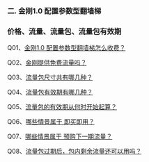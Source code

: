 ### 二. 金刚1.0 配置参数型翻墙梯
### 价格、流量、流量包、流量包有效期
Q01、[金刚1.0 配置参数型翻墙梯怎么收费？](https://a2zitpro.github.io/web/价格表)

Q02、[金刚提供免费流量吗？](https://a2zitpro.github.io/web/免费流量)

Q03、[流量包尺寸共有哪几种？](https://a2zitpro.github.io/web/size)

Q04、[流量包有效期有哪几种？](https://a2zitpro.github.io/web/流量包有效期)

Q05、[流量包的有效期从何时开始起算？](https://a2zitpro.github.io/web/流量包的有效期从何时开始起算)

Q06、[哪些情景属于 即买即用？](https://a2zitpro.github.io/web/哪些情景属于即买即用)

Q07、[哪些情景属于 预购下一期流量？](https://a2zitpro.github.io/web/哪些情景属于预购下一期流量)

Q08、[流量包过期后，包内剩余流量还可以用吗？](https://a2zitpro.github.io/web/流量包过期后剩余流量还可以用吗)
